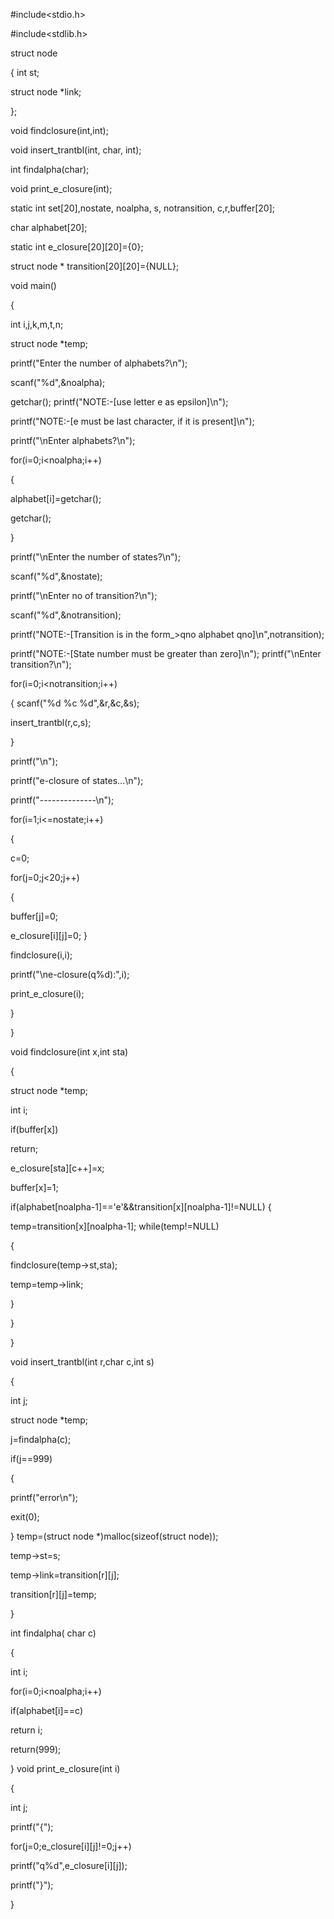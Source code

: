 #include<stdio.h>
 
#include<stdlib.h>
 
struct node
 
{ int st;
 
struct node *link;
 
};
 
void findclosure(int,int);
 
void insert_trantbl(int, char, int);
 
int findalpha(char);
 
void print_e_closure(int);
 
static int set[20],nostate, noalpha, s, notransition, c,r,buffer[20];
 
char alphabet[20];
 
static int e_closure[20][20]={0};
 
struct node * transition[20][20]={NULL};
 
void main()
 
{
 
int i,j,k,m,t,n;
 
struct node *temp;
 
printf("Enter the number of alphabets?\n");
 
scanf("%d",&noalpha);
 
getchar();
printf("NOTE:-[use letter e as epsilon]\n");
 
printf("NOTE:-[e must be last character, if it is present]\n");
 
printf("\nEnter alphabets?\n");
 
for(i=0;i<noalpha;i++)
 
{
 
alphabet[i]=getchar();
 
getchar();
 
}
 
printf("\nEnter the number of states?\n");
 
scanf("%d",&nostate);
 
printf("\nEnter no of transition?\n");
 
scanf("%d",&notransition);
 
printf("NOTE:-[Transition is in the form_>qno alphabet qno]\n",notransition);
 
printf("NOTE:-[State number must be greater than zero]\n");
printf("\nEnter transition?\n");
 
for(i=0;i<notransition;i++)
 
{
scanf("%d %c %d",&r,&c,&s);
 
insert_trantbl(r,c,s);
 
}
 
printf("\n");
 
printf("e-closure of states...\n");
 
printf("--------------\n");
 
for(i=1;i<=nostate;i++)
 
{
 
c=0;
 
for(j=0;j<20;j++)
 
{
 
buffer[j]=0;
 
e_closure[i][j]=0;
}
 
findclosure(i,i);
 
printf("\ne-closure(q%d):",i);
 
print_e_closure(i);
 
}
 
}
 
void findclosure(int x,int sta)
 
{
 
struct node *temp;
 
int i;
 
if(buffer[x])
 
return;
 
e_closure[sta][c++]=x;
 
buffer[x]=1;
 
if(alphabet[noalpha-1]=='e'&&transition[x][noalpha-1]!=NULL)
{
 
temp=transition[x][noalpha-1];
while(temp!=NULL)
 
{
 
findclosure(temp->st,sta);
 
temp=temp->link;
 
}
 
}
 
}
 
 
void insert_trantbl(int r,char c,int s)
 
{
 
int j;
 
struct node *temp;
 
j=findalpha(c);
 
if(j==999)
 
{
 
printf("error\n");
 
exit(0);
 
}
temp=(struct node *)malloc(sizeof(struct node));
 
temp->st=s;
 
temp->link=transition[r][j];
 
transition[r][j]=temp;
 
}
 
int findalpha( char c)
 
{
 
int i;
 
for(i=0;i<noalpha;i++)
 
if(alphabet[i]==c)
 
return i;
 
return(999);
 
}
void print_e_closure(int i)
 
{
 
int j;
 
printf("{");
 
for(j=0;e_closure[i][j]!=0;j++)
 
printf("q%d",e_closure[i][j]);
 
printf("}");
 
}